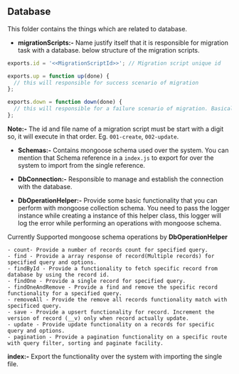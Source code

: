 ## Database

This folder contains the things which are related to database.

- **migrationScripts:-** Name justify itself that it is responsible for migration task with a database.
below structure of the migration scripts.
```js
exports.id = '<<MigrationScriptId>>'; // Migration script unique id

exports.up = function up(done) {
  // this will responsible for success scenario of migration
};

exports.down = function down(done) {
  // this will responsible for a failure scenario of migration. Basically for rollback task.
};
```
**Note:-** The id and file name of a migration script must be start with a digit so, it will execute in that order. Eg. `001-create`, `002-update`.

- **Schemas:-** Contains mongoose schema used over the system. You can mention that Schema reference in a `index.js` to export for over the system to import from the single reference.

- **DbConnection:-** Responsible to manage and establish the connection with the database.

- **DbOperationHelper:-** Provide some basic functionality that you can perform with mongoose collection schema.
You need to pass the logger instance while creating a instance of this helper class, this logger will log the error while performing an operations with mongoose schema.

Currently Supported mongoose schema operations by **DbOperationHelper**   

    - count- Provide a number of records count for specified query.
    - find - Provide a array response of record(Multiple records) for specified query and options.
    - findById - Provide a functionality to fetch specific record from database by using the record id.
    - findOne - Provide a single record for specified query.
    - findOneAndRemove - Provide a find and remove the specific record functionality for a specified query.
    - removeAll - Provide the remove all records functionality match with specificed query.
    - save - Provide a upsert functionality for record. Increment the version of record (__v) only when record actually update.
    - update - Provide update functionality on a records for specific query and options.
    - pagination - Provide a pagination functionality on a specific route with query filter, sorting and paginate facility.

**index:-** Export the functionality over the system with importing the single file. 